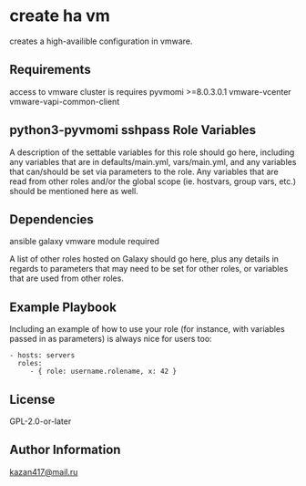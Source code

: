 create ha vm
=========

creates a high-availible configuration in vmware.

Requirements
------------
access to vmware cluster is requires
pyvmomi >=8.0.3.0.1
vmware-vcenter
vmware-vapi-common-client

python3-pyvmomi
sshpass
Role Variables
--------------

A description of the settable variables for this role should go here, including any variables that are in defaults/main.yml, vars/main.yml, and any variables that can/should be set via parameters to the role. Any variables that are read from other roles and/or the global scope (ie. hostvars, group vars, etc.) should be mentioned here as well.

Dependencies
------------
 ansible galaxy vmware module required

A list of other roles hosted on Galaxy should go here, plus any details in regards to parameters that may need to be set for other roles, or variables that are used from other roles.

Example Playbook
----------------

Including an example of how to use your role (for instance, with variables passed in as parameters) is always nice for users too:

    - hosts: servers
      roles:
         - { role: username.rolename, x: 42 }

License
-------

GPL-2.0-or-later

Author Information
------------------
kazan417@mail.ru 
